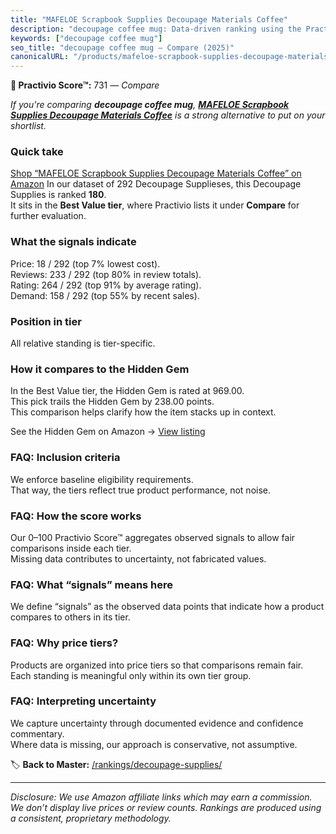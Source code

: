 ```yaml
---
title: "MAFELOE Scrapbook Supplies Decoupage Materials Coffee"
description: "decoupage coffee mug: Data-driven ranking using the Practivio Score™. Positioned by quality, value, demand, findability, momentum."
keywords: ["decoupage coffee mug"]
seo_title: "decoupage coffee mug — Compare (2025)"
canonicalURL: "/products/mafeloe-scrapbook-supplies-decoupage-materials-coffee-B0DJDN2ZCW/"
---
```


**🛒 Practivio Score™:** 731 — _Compare_


*If you're comparing **decoupage coffee mug**, **[MAFELOE Scrapbook Supplies Decoupage Materials Coffee](https://www.amazon.com/dp/B0DJDN2ZCW?tag=practivio-20)** is a strong alternative to put on your shortlist.*
### Quick take
[Shop “MAFELOE Scrapbook Supplies Decoupage Materials Coffee” on Amazon](https://www.amazon.com/dp/B0DJDN2ZCW?tag=practivio-20)
In our dataset of 292 Decoupage Supplieses, this Decoupage Supplies is ranked **180**.  
It sits in the **Best Value tier**, where Practivio lists it under **Compare** for further evaluation.

### What the signals indicate
Price: 18 / 292 (top 7% lowest cost).  
Reviews: 233 / 292 (top 80% in review totals).  
Rating: 264 / 292 (top 91% by average rating).  
Demand: 158 / 292 (top 55% by recent sales).

### Position in tier
All relative standing is tier-specific.

### How it compares to the Hidden Gem
In the Best Value tier, the Hidden Gem is rated at 969.00.  
This pick trails the Hidden Gem by 238.00 points.  
This comparison helps clarify how the item stacks up in context.  

See the Hidden Gem on Amazon → [View listing](https://www.amazon.com/dp/B001IKES5O?tag=practivio-20)

### FAQ: Inclusion criteria
We enforce baseline eligibility requirements.  
That way, the tiers reflect true product performance, not noise.

### FAQ: How the score works
Our 0–100 Practivio Score™ aggregates observed signals to allow fair comparisons inside each tier.  
Missing data contributes to uncertainty, not fabricated values.

### FAQ: What “signals” means here
We define “signals” as the observed data points that indicate how a product compares to others in its tier.

### FAQ: Why price tiers?
Products are organized into price tiers so that comparisons remain fair.  
Each standing is meaningful only within its own tier group.

### FAQ: Interpreting uncertainty
We capture uncertainty through documented evidence and confidence commentary.  
Where data is missing, our approach is conservative, not assumptive.

<!-- Missing template for Compare/CompareWithinPriceClass -->


🏷️ **Back to Master:** [/rankings/decoupage-supplies/](/rankings/decoupage-supplies/)

---
_Disclosure: We use Amazon affiliate links which may earn a commission. We don’t display live prices or review counts. Rankings are produced using a consistent, proprietary methodology._
